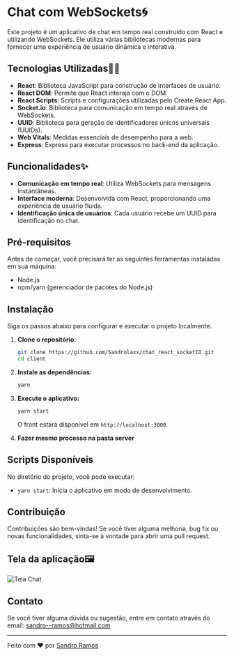 # Chat com WebSockets🌀

Este projeto é um aplicativo de chat em tempo real construído com React e utilizando WebSockets. Ele utiliza várias bibliotecas modernas para fornecer uma experiência de usuário dinâmica e interativa.

## Tecnologias Utilizadas👨‍💻

- **React**: Biblioteca JavaScript para construção de interfaces de usuário.
- **React DOM**: Permite que React interaja com o DOM.
- **React Scripts**: Scripts e configurações utilizadas pelo Create React App.
- **Socket.io**: Biblioteca para comunicação em tempo real através de WebSockets.
- **UUID**: Biblioteca para geração de identificadores únicos universais (UUIDs).
- **Web Vitals**: Medidas essenciais de desempenho para a web.
- **Express**: Express para executar processos no back-end da aplicação.

## Funcionalidades✨

- **Comunicação em tempo real**: Utiliza WebSockets para mensagens instantâneas.
- **Interface moderna**: Desenvolvida com React, proporcionando uma experiência de usuário fluida.
- **Identificação única de usuários**: Cada usuário recebe um UUID para identificação no chat.

## Pré-requisitos

Antes de começar, você precisará ter as seguintes ferramentas instaladas em sua máquina:

- Node.js
- npm/yarn (gerenciador de pacotes do Node.js)

## Instalação

Siga os passos abaixo para configurar e executar o projeto localmente.

1. **Clone o repositório:**

    ```bash
    git clone https://github.com/Sandrolaxx/chat_react_socketIO.git
    cd client
    ```

2. **Instale as dependências:**

    ```bash
    yarn
    ```

3. **Execute o aplicativo:**

    ```bash
    yarn start
    ```

    O front estará disponível em `http://localhost:3000`.

4. **Fazer mesmo processo na pasta server**


## Scripts Disponíveis

No diretório do projeto, você pode executar:

- `yarn start`: Inicia o aplicativo em modo de desenvolvimento.

## Contribuição

Contribuições são bem-vindas! Se você tiver alguma melhoria, bug fix ou novas funcionalidades, sinta-se à vontade para abrir uma pull request.

## Tela da aplicação🖼

![Tela Chat](https://github.com/Sandrolaxx/chat_react_socketIO/assets/61207420/6fe612ea-9449-4c89-aea5-c17b1be4e5f1)

## Contato

Se você tiver alguma dúvida ou sugestão, entre em contato através do email: sandro--ramos@hotmail.com

---

Feito com ❤️ por [Sandro Ramos](https://github.com/Sandrolaxx)